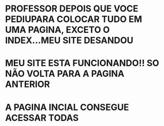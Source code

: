 # PROFESSOR DEPOIS QUE VOCE PEDIUPARA COLOCAR TUDO EM UMA PAGINA, EXCETO O INDEX...MEU SITE DESANDOU
# MEU SITE ESTA FUNCIONANDO!! SO NÃO VOLTA PARA A PAGINA ANTERIOR
# A PAGINA INCIAL CONSEGUE ACESSAR TODAS 
